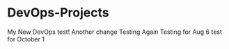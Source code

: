 # DevOps-Projects
My New DevOps test!
Another change
Testing Again
Testing for Aug 6
test for October 1
